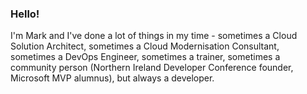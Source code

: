 ### Hello!

I'm Mark and I've done a lot of things in my time - sometimes a Cloud Solution Architect, sometimes a Cloud Modernisation Consultant, sometimes a DevOps Engineer, sometimes a trainer, sometimes a community person (Northern Ireland Developer Conference founder, Microsoft MVP alumnus), but always a developer.

